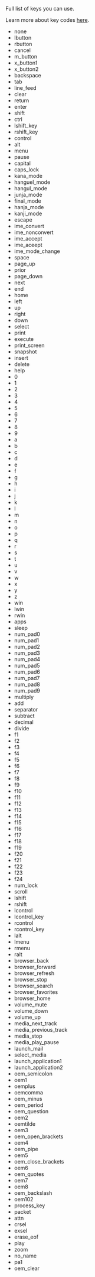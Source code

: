 Full list of keys you can use.

Learn more about key codes [here](https://docs.microsoft.com/en-us/windows/win32/inputdev/virtual-key-codes).


- none
- lbutton
- rbutton
- cancel
- m_button
- x_button1
- x_button2
- backspace
- tab
- line_feed
- clear
- return
- enter
- shift
- ctrl
- lshift_key
- rshift_key
- control
- alt
- menu
- pause
- capital
- caps_lock
- kana_mode
- hanguel_mode
- hangul_mode
- junja_mode
- final_mode
- hanja_mode
- kanji_mode
- escape
- ime_convert
- ime_nonconvert
- ime_accept
- ime_aceept
- ime_mode_change
- space
- page_up
- prior
- page_down
- next
- end
- home
- left
- up
- right
- down
- select
- print
- execute
- print_screen
- snapshot
- insert
- delete
- help
- 0
- 1
- 2
- 3
- 4
- 5
- 6
- 7
- 8
- 9
- a
- b
- c
- d
- e
- f
- g
- h
- i
- j
- k
- l
- m
- n
- o
- p
- q
- r
- s
- t
- u
- v
- w
- x
- y
- z
- win
- lwin
- rwin
- apps
- sleep
- num_pad0
- num_pad1
- num_pad2
- num_pad3
- num_pad4
- num_pad5
- num_pad6
- num_pad7
- num_pad8
- num_pad9
- multiply
- add
- separator
- subtract
- decimal
- divide
- f1
- f2
- f3
- f4
- f5
- f6
- f7
- f8
- f9
- f10
- f11
- f12
- f13
- f14
- f15
- f16
- f17
- f18
- f19
- f20
- f21
- f22
- f23
- f24
- num_lock
- scroll
- lshift
- rshift
- lcontrol
- lcontrol_key
- rcontrol
- rcontrol_key
- lalt
- lmenu
- rmenu
- ralt
- browser_back
- browser_forward
- browser_refresh
- browser_stop
- browser_search
- browser_favorites
- browser_home
- volume_mute
- volume_down
- volume_up
- media_next_track
- media_previous_track
- media_stop
- media_play_pause
- launch_mail
- select_media
- launch_application1
- launch_application2
- oem_semicolon
- oem1
- oemplus
- oemcomma
- oem_minus
- oem_period
- oem_question
- oem2
- oemtilde
- oem3
- oem_open_brackets
- oem4
- oem_pipe
- oem5
- oem_close_brackets
- oem6
- oem_quotes
- oem7
- oem8
- oem_backslash
- oem102
- process_key
- packet
- attn
- crsel
- exsel
- erase_eof
- play
- zoom
- no_name
- pa1
- oem_clear